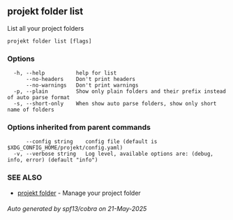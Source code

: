 ## projekt folder list

List all your project folders

```
projekt folder list [flags]
```

### Options

```
  -h, --help          help for list
      --no-headers    Don't print headers
      --no-warnings   Don't print warnings
  -p, --plain         Show only plain folders and their prefix instead of auto parse format
  -s, --short-only    When show auto parse folders, show only short name of folders
```

### Options inherited from parent commands

```
      --config string    config file (default is $XDG_CONFIG_HOME/projekt/config.yaml)
  -v, --verbose string   Log level, available options are: (debug, info, error) (default "info")
```

### SEE ALSO

* [projekt folder](projekt_folder.md)	 - Manage your project folder

###### Auto generated by spf13/cobra on 21-May-2025
